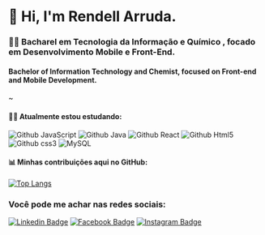 # 👋 Hi, I'm Rendell Arruda.
  
### 👨‍🔬  Bacharel em Tecnologia da Informação e Químico , focado em Desenvolvimento Mobile e Front-End.
####   Bachelor of Information Technology and Chemist, focused on Front-end and Mobile Development.
~
#### 👨‍💻 Atualmente estou estudando: 
![Github JavaScript](https://img.shields.io/badge/JavaScript-F7DF1E?style=for-the-badge&logo=javascript&logoColor=black)
![Github Java](https://img.shields.io/badge/Java-ED8B00?style=for-the-badge&logo=java&logoColor=white)
![Github React](https://img.shields.io/badge/-ReactJs-61DAFB?logo=react&logoColor=white&style=for-the-badge)
![Github Html5](https://img.shields.io/badge/HTML5-E34F26?style=for-the-badge&logo=html5&logoColor=white) 
![Github css3](https://img.shields.io/badge/CSS3-1572B6?style=for-the-badge&logo=css3&logoColor=white) 
![MySQL](https://img.shields.io/badge/mysql-%2300f.svg?style=for-the-badge&logo=mysql&logoColor=white)
<!--![Python](https://img.shields.io/badge/Python-3776AB?style=for-the-badge&logo=python&logoColor=white) ![Github React Native](https://img.shields.io/badge/React_Native-20232A?style=for-the-badge&logo=react&logoColor=61DAFB)  -->
<!-- ![Github NodeJS](https://img.shields.io/badge/Node.js-43853D?style=for-the-badge&logo=node.js&logoColor=white) -->


#### 📊 Minhas contribuições aqui no GitHub:

[![Top Langs](https://github-readme-stats.vercel.app/api/top-langs/?username=rendell-arruda&theme=dark&layout=compact)](https://github.com/anuraghazra/github-readme-stats)

### Você pode me achar nas redes sociais:

[![Linkedin Badge](https://img.shields.io/badge/LinkedIn-0077B5?style=for-the-badge&logo=linkedin&logoColor=white&link=link_do_seu_perfil)](https://www.linkedin.com/in/rendell-arruda-5804b4177/)
[![Facebook Badge](https://img.shields.io/badge/Facebook-1877F2?style=for-the-badge&logo=facebook&logoColor=white&link=link_do_seu_perfil)](https://www.facebook.com/rendell.arruda)
[![Instagram Badge](https://img.shields.io/badge/Instagram-E4405F?style=for-the-badge&logo=instagram&logoColor=white&link=link_do_seu_perfil)](https://www.instagram.com/rendellarruda3/)

